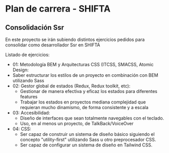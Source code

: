 # Plan de carrera - SHIFTA

## Consolidación Ssr

En este proyecto se irán subiendo distintos ejercicios pedidos para consolidar como desarrollador Ssr en SHIFTA

Listado de ejercicios: 
- 01: Metodología BEM y Arquitecturas CSS (ITCSS, SMACSS, Atomic Design:
-   Saber estructurar los estilos de un proyecto en combinación con BEM utilizando Sass
- 02: Gestor global de estados (Redux, Redux toolkit, etc):
  - Gestionar de manera efectiva y eficaz los estados para diferentes features
  - Trabajar los estados en proyectos mediana complejidad que requieran mucho dinamismo, de forma consistente y a escala
- 03: Accesibilidad:
  - Diseño de interfaces que sean totalmente navegables con el teclado.
  - Uso, en al menos un proyecto, de TalkBack/VoiceOver
- 04: CSS:
  - Ser capaz de construir un sistema de diseño básico siguiendo el concepto "utility-first" utilizando Sass u otro preprocesador CSS.
  - Ser capaz de configurar un sistema de diseño en Tailwind CSS.
